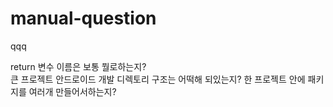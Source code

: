 # manual-question
qqq

return 변수 이름은 보통 뭘로하는지?  
큰 프로젝트 안드로이드 개발 디렉토리 구조는 어떡해 되있는지?
한 프로젝트 안에 패키지를 여러개 만들어서하는지?
